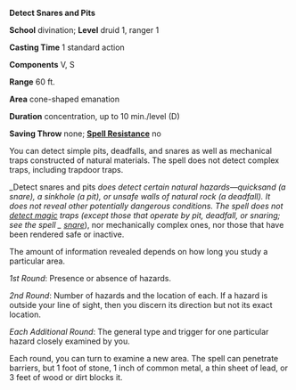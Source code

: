  **Detect Snares and Pits**

**School** divination; **Level** druid 1, ranger 1

**Casting Time** 1 standard action

**Components** V, S

**Range** 60 ft.

**Area** cone-shaped emanation

**Duration** concentration, up to 10 min./level (D)

**Saving Throw** none; **[Spell Resistance](../glossary.html#_spell-resistance)** no

You can detect simple pits, deadfalls, and snares as well as mechanical traps constructed of natural materials. The spell does not detect complex traps, including trapdoor traps.

_Detect snares and pits _does detect certain natural hazards—quicksand (a snare), a sinkhole (a pit), or unsafe walls of natural rock (a deadfall). It does not reveal other potentially dangerous conditions. The spell does not [detect magic](detectMagic.html#_detect-magic) traps (except those that operate by pit, deadfall, or snaring; see the spell _ [snare](snare.html#_snare)_), nor mechanically complex ones, nor those that have been rendered safe or inactive.

The amount of information revealed depends on how long you study a particular area.

_1st Round_: Presence or absence of hazards.

_2nd Round_: Number of hazards and the location of each. If a hazard is outside your line of sight, then you discern its direction but not its exact location.

_Each Additional Round_: The general type and trigger for one particular hazard closely examined by you.

Each round, you can turn to examine a new area. The spell can penetrate barriers, but 1 foot of stone, 1 inch of common metal, a thin sheet of lead, or 3 feet of wood or dirt blocks it.

